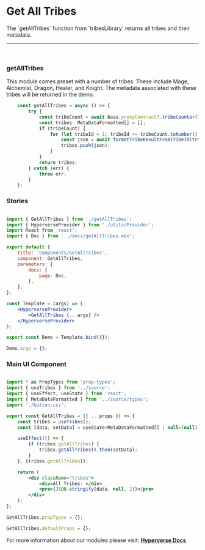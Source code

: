# Get All Tribes

<p> The `getAllTribes` function from `tribesLibrary` returns all tribes and their metadata. </p>

---

<br>

### getAllTribes

<p> This module comes preset with a number of tribes. These include Mage, Alchemist, Dragon, Healer, and Knight. The metadata associated with these tribes will be returned in the demo. </p>

```jsx
	const getAllTribes = async () => {
		try {
			const tribeCount = await base.proxyContract?.tribeCounter();
			const tribes: MetaDataFormatted[] = [];
			if (tribeCount) {
				for (let tribeId = 1; tribeId <= tribeCount.toNumber(); ++tribeId) {
					const json = await formatTribeResultFromTribeId(tribeId);
					tribes.push(json);
				}
			}
			return tribes;
		} catch (err) {
			throw err;
		}
	};
```

### Stories

```jsx

import { GetAllTribes } from './getAllTribes';
import { HyperverseProvider } from './utils/Provider';
import React from 'react';
import { Doc } from '../docs/getAllTribes.mdx';

export default {
	title: 'Components/GetAllTribes',
	component: GetAllTribes,
	parameters: {
		docs: {
			page: Doc,
		},
	},
};

const Template = (args) => (
	<HyperverseProvider>
		<GetAllTribes {...args} />
	</HyperverseProvider>
);

export const Demo = Template.bind({});

Demo.args = {};

```

### Main UI Component

```jsx

import * as PropTypes from 'prop-types';
import { useTribes } from '../source';
import { useEffect, useState } from 'react';
import { MetaDataFormatted } from '../source/types';
import './button.css';

export const GetAllTribes = ({ ...props }) => {
	const tribes = useTribes();
	const [data, setData] = useState<MetaDataFormatted[] | null>(null);

	useEffect(() => {
		if (tribes.getAllTribes) {
			tribes.getAllTribes().then(setData);
		}
	}, [tribes.getAllTribes]);

	return (
		<div className="tribes">
			<div>All Tribes: </div>
			<pre>{JSON.stringify(data, null, 2)}</pre>
		</div>
	);
};

GetAllTribes.propTypes = {};

GetAllTribes.defaultProps = {};

```

For more information about our modules please visit: [**Hyperverse Docs**](https://docs.hyperverse.dev)
